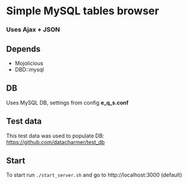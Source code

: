# Simple MySQL tables browser
### Uses Ajax + JSON 

## Depends
- Mojolicious
- DBD::mysql 

## DB
Uses MySQL DB, settings from config __e_q_s.conf__

## Test data
This test data was used to populate DB: https://github.com/datacharmer/test_db

## Start
To start run `./start_server.sh` and go to http://localhost:3000 (default)
